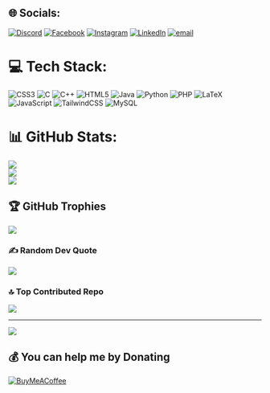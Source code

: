 
## 🌐 Socials:
[![Discord](https://img.shields.io/badge/Discord-%237289DA.svg?logo=discord&logoColor=white)](https://discord.gg/mraihancs) [![Facebook](https://img.shields.io/badge/Facebook-%231877F2.svg?logo=Facebook&logoColor=white)](https://facebook.com/mraihancs) [![Instagram](https://img.shields.io/badge/Instagram-%23E4405F.svg?logo=Instagram&logoColor=white)](https://instagram.com/mraihancs) [![LinkedIn](https://img.shields.io/badge/LinkedIn-%230077B5.svg?logo=linkedin&logoColor=white)](https://linkedin.com/in/mraihancs) [![email](https://img.shields.io/badge/Email-D14836?logo=gmail&logoColor=white)](mailto:marufraihanofficial@gmail.com) 

# 💻 Tech Stack:
![CSS3](https://img.shields.io/badge/css3-%231572B6.svg?style=for-the-badge&logo=css3&logoColor=white) ![C](https://img.shields.io/badge/c-%2300599C.svg?style=for-the-badge&logo=c&logoColor=white) ![C++](https://img.shields.io/badge/c++-%2300599C.svg?style=for-the-badge&logo=c%2B%2B&logoColor=white) ![HTML5](https://img.shields.io/badge/html5-%23E34F26.svg?style=for-the-badge&logo=html5&logoColor=white) ![Java](https://img.shields.io/badge/java-%23ED8B00.svg?style=for-the-badge&logo=openjdk&logoColor=white) ![Python](https://img.shields.io/badge/python-3670A0?style=for-the-badge&logo=python&logoColor=ffdd54) ![PHP](https://img.shields.io/badge/php-%23777BB4.svg?style=for-the-badge&logo=php&logoColor=white) ![LaTeX](https://img.shields.io/badge/latex-%23008080.svg?style=for-the-badge&logo=latex&logoColor=white) ![JavaScript](https://img.shields.io/badge/javascript-%23323330.svg?style=for-the-badge&logo=javascript&logoColor=%23F7DF1E) ![TailwindCSS](https://img.shields.io/badge/tailwindcss-%2338B2AC.svg?style=for-the-badge&logo=tailwind-css&logoColor=white) ![MySQL](https://img.shields.io/badge/mysql-4479A1.svg?style=for-the-badge&logo=mysql&logoColor=white)
# 📊 GitHub Stats:
![](https://github-readme-stats.vercel.app/api?username=mraihancs&theme=merko&hide_border=false&include_all_commits=true&count_private=true)<br/>
![](https://nirzak-streak-stats.vercel.app/?user=mraihancs&theme=merko&hide_border=false)<br/>
![](https://github-readme-stats.vercel.app/api/top-langs/?username=mraihancs&theme=merko&hide_border=false&include_all_commits=true&count_private=true&layout=compact)

## 🏆 GitHub Trophies
![](https://github-profile-trophy.vercel.app/?username=mraihancs&theme=ayu-mirage&no-frame=false&no-bg=true&margin-w=4)

### ✍️ Random Dev Quote
![](https://quotes-github-readme.vercel.app/api?type=horizontal&theme=radical)

### 🔝 Top Contributed Repo
![](https://github-contributor-stats.vercel.app/api?username=mraihancs&limit=5&theme=dark&combine_all_yearly_contributions=true)

---
[![](https://visitcount.itsvg.in/api?id=mraihancs&icon=5&color=13)](https://visitcount.itsvg.in)

  ## 💰 You can help me by Donating
  [![BuyMeACoffee](https://img.shields.io/badge/Buy%20Me%20a%20Coffee-ffdd00?style=for-the-badge&logo=buy-me-a-coffee&logoColor=black)](https://buymeacoffee.com/mraihancs) 

  
<!-- Proudly created with GPRM ( https://gprm.itsvg.in ) -->
